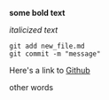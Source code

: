 **some bold text**

*italicized text*

```
git add new_file.md
git commit -m "message"
```

Here's a link to [Github](https://github.com)

other words